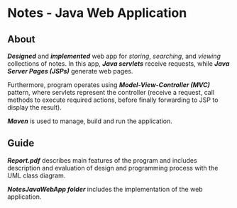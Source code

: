 # Notes - Java Web Application

## About 

***Designed*** and ***implemented*** web app for *storing*, *searching*, and *viewing* collections of notes. In this app, ***Java servlets*** receive requests, while ***Java Server Pages (JSPs)*** generate web pages.

Furthermore, program operates using ***Model-View-Controller (MVC)*** pattern, where servlets represent the controller (receive a request, call methods to execute required actions, before finally forwarding to JSP to display the result). 

***Maven*** is used to manage, build and run the application.

## Guide

***Report.pdf*** describes main features of the program and includes description and evaluation of design and programming process with the UML class diagram.

***NotesJavaWebApp folder*** includes the implementation of the web application.

